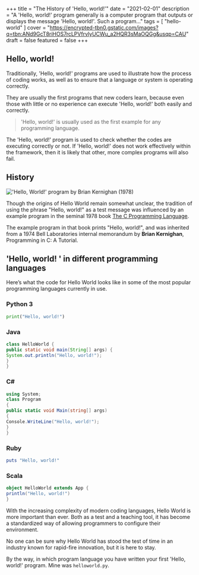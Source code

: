 +++
title = "The History of 'Hello, world!'"
date = "2021-02-01"
description = "A 'Hello, world!' program generally is a computer program that outputs or displays the message 'Hello, world!'. Such a program..."
tags = [
    "hello-world"
]
cover = "https://encrypted-tbn0.gstatic.com/images?q=tbn:ANd9GcT8riHOS7rcLPVfrvlyUCWu_a2HQR3sMaOQGg&usqp=CAU"
draft = false
featured = false
+++

## Hello, world!

Traditionally, 'Hello, world!' programs are used to illustrate how the process of coding works, as well as to ensure that a language or system is operating correctly.

They are usually the first programs that new coders learn, because even those with little or no experience can execute 'Hello, world!' both easily and correctly.

> 'Hello, world!' is usually used as the first example for any programming language.

The 'Hello, world!' program is used to check whether the codes are executing correctly or not.
If 'Hello, world!' does not work effectively within the framework, then it is likely that other, more complex programs will also fail.

## History

!['Hello, World!' program by Brian Kernighan (1978)](https://upload.wikimedia.org/wikipedia/commons/thumb/2/21/Hello_World_Brian_Kernighan_1978.jpg/220px-Hello_World_Brian_Kernighan_1978.jpg)

Though the origins of Hello World remain somewhat unclear, the tradition of using the phrase "Hello, world!" as a test message was influenced by an example program in the seminal 1978 book <a href="https://archive.org/details/TheCProgrammingLanguageFirstEdition/page/n143/mode/2up">The C Programming Language</a>.

The example program in that book prints "Hello, world!", and was inherited from a 1974 Bell Laboratories internal memorandum by **Brian Kernighan**, Programming in C: A Tutorial.

## 'Hello, world! ' in different programming languages

Here’s what the code for Hello World looks like in some of the most popular programming languages currently in use.

### Python 3

```python
print("Hello, world!")
```

### Java

```java
class HelloWorld {
public static void main(String[] args) {
System.out.println("Hello, world!");
}
}
```

### C#

```c#
using System;
class Program
{
public static void Main(string[] args)
{
Console.WriteLine("Hello, world!");
}
}
```

### Ruby

```ruby
puts "Hello, world!"
```

### Scala

```scala
object HelloWorld extends App {
println("Hello, world!")
}
```

With the increasing complexity of modern coding languages, Hello World is more important than ever. Both as a test and a teaching tool, it has become a standardized way of allowing programmers to configure their environment.

No one can be sure why Hello World has stood the test of time in an industry known for rapid-fire innovation, but it is here to stay.

By the way, in which program language you have written your first 'Hello, world!' program. Mine was `helloworld.py`.

<br>
